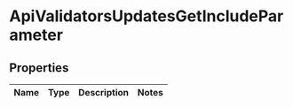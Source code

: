 

# ApiValidatorsUpdatesGetIncludeParameter


## Properties

| Name | Type | Description | Notes |
|------------ | ------------- | ------------- | -------------|




